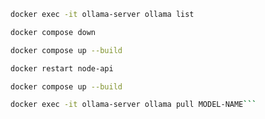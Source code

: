 ```bash
docker exec -it ollama-server ollama list
```

```bash
docker compose down
```

```bash
docker compose up --build
```

```bash
docker restart node-api
```

```bash
docker compose up --build
```

````bash
docker exec -it ollama-server ollama pull MODEL-NAME```


````
